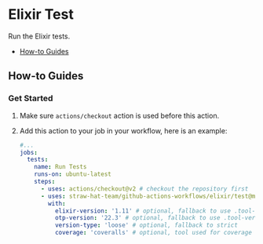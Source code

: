 # Elixir Test

Run the Elixir tests.

- [How-to Guides](#how-to-guides)

## How-to Guides

### Get Started

1. Make sure `actions/checkout` action is used before this action.
2. Add this action to your job in your workflow, here is an example:

    ```yaml
    #...
    jobs:
      tests:
        name: Run Tests
        runs-on: ubuntu-latest
        steps:
          - uses: actions/checkout@v2 # checkout the repository first
          - uses: straw-hat-team/github-actions-workflows/elixir/test@master
            with:
              elixir-version: '1.11' # optional, fallback to use .tool-versions
              otp-version: '22.3' # optional, fallback to use .tool-versions
              version-type: 'loose' # optional, fallback to strict
              coverage: 'coveralls' # optional, tool used for coverage
    ```

